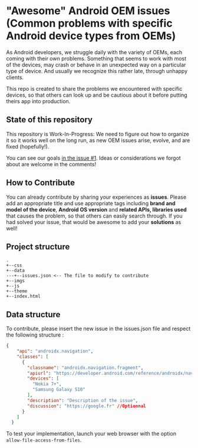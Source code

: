 # "Awesome" Android OEM issues (Common problems with specific Android device types from OEMs)

As Android developers, we struggle daily with the variety of OEMs, each coming with their own problems. Something that seems to work with most of the devices, may crash or behave in an unexpected way on a particular type of device. And usually we recognize this rather late, through unhappy clients. 

This repo is created to share the problems we encountered with specific devices, so that others can look up and be cautious about it before putting theirs app into production.

## State of this repository

This repository is Work-In-Progress: We need to figure out how to organize it so it works well on the long run, as new OEM issues arise, evolve, and are fixed (hopefully!).

You can see our goals [in the issue #1](https://github.com/OyaCanli/awesome-android-oem-issues/issues/1). Ideas or considerations we forgot about are welcome in the comments!


## How to Contribute

You can already contribute by sharing your experiences as **issues**. Please add an appropriate title and use appropriate tags including **brand and model of the device**, **Android OS version** and **related APIs, libraries used** that causes the problem, so that others can easily search through. If you had solved your issue, that would be awesome to add your **solutions** as well!

## Project structure

```
.
+--css
+--data
---+--issues.json <-- The file to modify to contribute
+--imgs
+--js
+--theme
+--index.html
```

## Data structure

To contribute, please insert the new issue in the issues.json file and respect the following structure :

```json
{
    "api": "androidx.navigation",
    "classes": [
      {
        "classname": "androidx.navigation.fragment",
        "apiurl": "https://developer.android.com/reference/androidx/navigation/fragment/package-summary",
        "devices": [
          "Nokia 7+",
          "Samsung Galaxy S10"
        ],
        "description": "Description of the issue",
        "discussion": "https://google.fr" //Optionnal
      }
    ]
  }
````

To test your implementation, launch your web browser with the option `allow-file-access-from-files`.